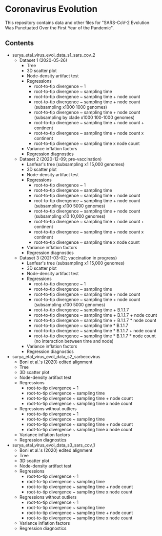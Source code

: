 # Coronavirus Evolution

This repository contains data and other files for "SARS-CoV-2 Evolution Was 
Punctuated Over the First Year of the Pandemic".

## Contents

- surya_etal_virus_evol_data_s1_sars_cov_2
    - Dataset 1 (2020-05-26)
        - Tree
        - 3D scatter plot
        - Node-density artifact test
        - Regressions
            - root-to-tip divergence ~ 1
            - root-to-tip divergence ~ sampling time
            - root-to-tip divergence ~ sampling time + node count
            - root-to-tip divergence ~ sampling time + node count
              (subsampling x1000 1000 genomes)
            - root-to-tip divergence ~ sampling time + node count
              (subsampling by clade x1000 100-1000 genomes)
            - root-to-tip divergence ~ sampling time + node count + continent
            - root-to-tip divergence ~ sampling time + node count x continent
            - root-to-tip divergence ~ sampling time x node count
        - Variance inflation factors
        - Regression diagnostics
    - Dataset 2 (2020-12-09; pre-vaccination)
        - Lanfear's tree (subsampling x1 15,000 genomes)
        - 3D scatter plot
        - Node-density artifact test
        - Regressions
            - root-to-tip divergence ~ 1
            - root-to-tip divergence ~ sampling time
            - root-to-tip divergence ~ sampling time + node count
            - root-to-tip divergence ~ sampling time + node count
              (subsampling x100 5000 genomes)
            - root-to-tip divergence ~ sampling time + node count
              (subsampling x10 10,000 genomes)
            - root-to-tip divergence ~ sampling time + node count + continent
            - root-to-tip divergence ~ sampling time + node count x continent
            - root-to-tip divergence ~ sampling time x node count
        - Variance inflation factors
        - Regression diagnostics
    - Dataset 3 (2021-03-02; vaccination in progress)
        - Lanfear's tree (subsampling x1 15,000 genomes)
        - 3D scatter plot
        - Node-density artifact test
        - Regressions
            - root-to-tip divergence ~ 1
            - root-to-tip divergence ~ sampling time
            - root-to-tip divergence ~ sampling time + node count
            - root-to-tip divergence ~ sampling time + node count
              (subsampling x100 5000 genomes)
            - root-to-tip divergence ~ sampling time + B.1.1.7
            - root-to-tip divergence ~ sampling time + B.1.1.7 + node count
            - root-to-tip divergence ~ sampling time + B.1.1.7 * node count
            - root-to-tip divergence ~ sampling time * B.1.1.7
            - root-to-tip divergence ~ sampling time * B.1.1.7 + node count
            - root-to-tip divergence ~ sampling time * B.1.1.7 * node count
              (no interaction between time and node)
        - Variance inflation factors
        - Regression diagnostics
- surya_etal_virus_evol_data_s2_sarbecovirus
    - Boni et al.'s (2020) edited alignment
    - Tree
    - 3D scatter plot
    - Node-density artifact test
    - Regressions
        - root-to-tip divergence ~ 1
        - root-to-tip divergence ~ sampling time
        - root-to-tip divergence ~ sampling time + node count
        - root-to-tip divergence ~ sampling time x node count
    - Regressions without outliers
        - root-to-tip divergence ~ 1
        - root-to-tip divergence ~ sampling time
        - root-to-tip divergence ~ sampling time + node count
        - root-to-tip divergence ~ sampling time x node count
    - Variance inflation factors
    - Regression diagnostics
- surya_etal_virus_evol_data_s3_sars_cov_1
    - Boni et al.'s (2020) edited alignment
    - Tree
    - 3D scatter plot
    - Node-density artifact test
    - Regressions
        - root-to-tip divergence ~ 1
        - root-to-tip divergence ~ sampling time
        - root-to-tip divergence ~ sampling time + node count
        - root-to-tip divergence ~ sampling time x node count
    - Regressions without outliers
        - root-to-tip divergence ~ 1
        - root-to-tip divergence ~ sampling time
        - root-to-tip divergence ~ sampling time + node count
        - root-to-tip divergence ~ sampling time x node count
    - Variance inflation factors
    - Regression diagnostics
